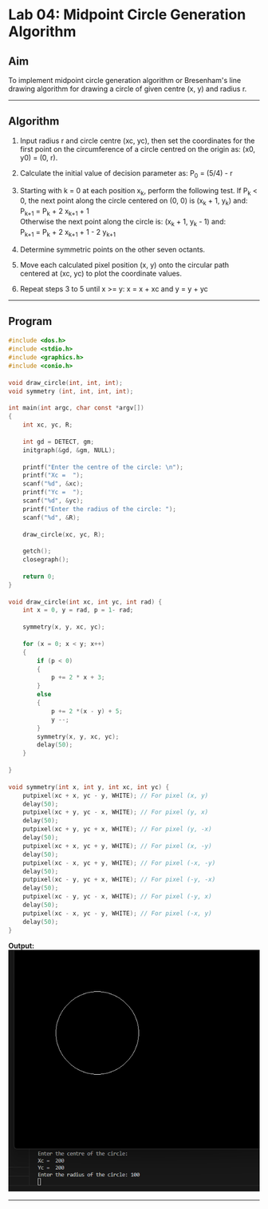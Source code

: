 # Lab 04: Midpoint Circle Generation Algorithm

## Aim
To implement midpoint circle generation algorithm or Bresenham's line drawing algorithm for drawing a circle of given centre (x, y) and radius r.

---

## Algorithm
1. Input radius r and circle centre (xc, yc), then set the coordinates for the first point on the circumference of a circle centred on the origin as: (x0, y0) = (0, r).
2. Calculate the initial value of decision parameter as: P<sub>0</sub> = (5/4) - r
3. Starting with k = 0 at each position x<sub>k</sub>, perform the following test. If P<sub>k</sub> < 0, the next point along the circle centered on (0, 0) is (x<sub>k</sub> + 1, y<sub>k</sub>) and:  
    P<sub>k+1</sub> = P<sub>k</sub> + 2 x<sub>k+1</sub> + 1  
Otherwise the next point along the circle is: (x<sub>k</sub> + 1, y<sub>k</sub> - 1) and:  
    P<sub>k+1</sub> = P<sub>k</sub> + 2 x<sub>k+1</sub> + 1 - 2 y<sub>k+1</sub>

4. Determine symmetric points on the other seven octants.
5. Move each calculated pixel position (x, y) onto the circular path centered at (xc, yc) to plot the coordinate values.
6. Repeat steps 3 to 5 until x >= y: x = x + xc and y = y + yc

---

## Program
```c
#include <dos.h>
#include <stdio.h>
#include <graphics.h>
#include <conio.h>

void draw_circle(int, int, int);
void symmetry (int, int, int, int);

int main(int argc, char const *argv[])
{
    int xc, yc, R;

    int gd = DETECT, gm;
    initgraph(&gd, &gm, NULL);

    printf("Enter the centre of the circle: \n");
    printf("Xc =  ");
    scanf("%d", &xc);
    printf("Yc =  ");
    scanf("%d", &yc);
    printf("Enter the radius of the circle: ");
    scanf("%d", &R);

    draw_circle(xc, yc, R);

    getch();
    closegraph();
    
    return 0;
}

void draw_circle(int xc, int yc, int rad) {
    int x = 0, y = rad, p = 1- rad;

    symmetry(x, y, xc, yc);

    for (x = 0; x < y; x++)
    {
        if (p < 0)
        {
            p += 2 * x + 3;
        }
        else
        {
            p += 2 *(x - y) + 5;
            y --;
        }
        symmetry(x, y, xc, yc);
        delay(50);
    }
    
}

void symmetry(int x, int y, int xc, int yc) {
    putpixel(xc + x, yc - y, WHITE); // For pixel (x, y)
    delay(50);
    putpixel(xc + y, yc - x, WHITE); // For pixel (y, x)
    delay(50);
    putpixel(xc + y, yc + x, WHITE); // For pixel (y, -x)
    delay(50);
    putpixel(xc + x, yc + y, WHITE); // For pixel (x, -y)
    delay(50);
    putpixel(xc - x, yc + y, WHITE); // For pixel (-x, -y)
    delay(50);
    putpixel(xc - y, yc + x, WHITE); // For pixel (-y, -x)
    delay(50);
    putpixel(xc - y, yc - x, WHITE); // For pixel (-y, x)
    delay(50);
    putpixel(xc - x, yc - y, WHITE); // For pixel (-x, y)
    delay(50);
}
```

**Output:**  
![Midpoint Circle Generation Algorithm Output](/assets/04-midpoint-circle-generation-algorithm.png)

---
